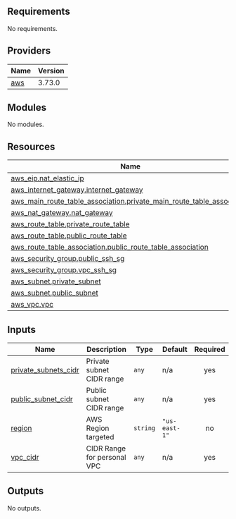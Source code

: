 <!-- BEGIN_TF_DOCS -->
## Requirements

No requirements.

## Providers

| Name | Version |
|------|---------|
| <a name="provider_aws"></a> [aws](#provider\_aws) | 3.73.0 |

## Modules

No modules.

## Resources

| Name | Type |
|------|------|
| [aws_eip.nat_elastic_ip](https://registry.terraform.io/providers/hashicorp/aws/latest/docs/resources/eip) | resource |
| [aws_internet_gateway.internet_gateway](https://registry.terraform.io/providers/hashicorp/aws/latest/docs/resources/internet_gateway) | resource |
| [aws_main_route_table_association.private_main_route_table_association](https://registry.terraform.io/providers/hashicorp/aws/latest/docs/resources/main_route_table_association) | resource |
| [aws_nat_gateway.nat_gateway](https://registry.terraform.io/providers/hashicorp/aws/latest/docs/resources/nat_gateway) | resource |
| [aws_route_table.private_route_table](https://registry.terraform.io/providers/hashicorp/aws/latest/docs/resources/route_table) | resource |
| [aws_route_table.public_route_table](https://registry.terraform.io/providers/hashicorp/aws/latest/docs/resources/route_table) | resource |
| [aws_route_table_association.public_route_table_association](https://registry.terraform.io/providers/hashicorp/aws/latest/docs/resources/route_table_association) | resource |
| [aws_security_group.public_ssh_sg](https://registry.terraform.io/providers/hashicorp/aws/latest/docs/resources/security_group) | resource |
| [aws_security_group.vpc_ssh_sg](https://registry.terraform.io/providers/hashicorp/aws/latest/docs/resources/security_group) | resource |
| [aws_subnet.private_subnet](https://registry.terraform.io/providers/hashicorp/aws/latest/docs/resources/subnet) | resource |
| [aws_subnet.public_subnet](https://registry.terraform.io/providers/hashicorp/aws/latest/docs/resources/subnet) | resource |
| [aws_vpc.vpc](https://registry.terraform.io/providers/hashicorp/aws/latest/docs/resources/vpc) | resource |

## Inputs

| Name | Description | Type | Default | Required |
|------|-------------|------|---------|:--------:|
| <a name="input_private_subnets_cidr"></a> [private\_subnets\_cidr](#input\_private\_subnets\_cidr) | Private subnet CIDR range | `any` | n/a | yes |
| <a name="input_public_subnet_cidr"></a> [public\_subnet\_cidr](#input\_public\_subnet\_cidr) | Public subnet CIDR range | `any` | n/a | yes |
| <a name="input_region"></a> [region](#input\_region) | AWS Region targeted | `string` | `"us-east-1"` | no |
| <a name="input_vpc_cidr"></a> [vpc\_cidr](#input\_vpc\_cidr) | CIDR Range for personal VPC | `any` | n/a | yes |

## Outputs

No outputs.
<!-- END_TF_DOCS -->